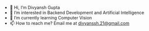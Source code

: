 - 👋 Hi, I’m Divyansh Gupta
- 👀 I’m interested in Backend Development and Artificial Intelligence
- 🌱 I’m currently learning Computer Vision
- 📫 How to reach me? Email me at divyanssh.21@gmail.com

<!---
divyansh-gupta-21/divyansh-gupta-21 is a ✨ special ✨ repository because its `README.md` (this file) appears on your GitHub profile.
You can click the Preview link to take a look at your changes.
--->
